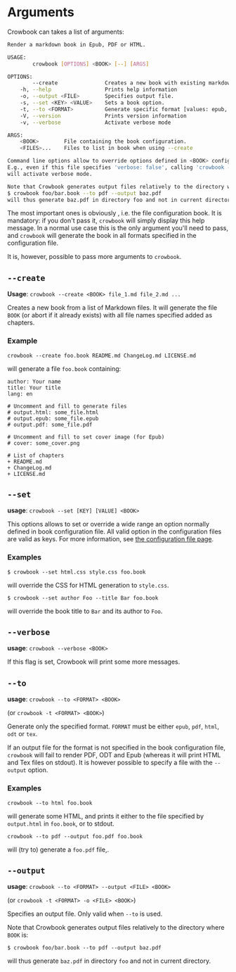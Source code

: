 Arguments 
=========

Crowbook can takes a list of arguments:

```bash
Render a markdown book in Epub, PDF or HTML.

USAGE:
        crowbook [OPTIONS] <BOOK> [--] [ARGS]

OPTIONS:
        --create               Creates a new book with existing markdown files.
    -h, --help                 Prints help information
    -o, --output <FILE>        Specifies output file.
    -s, --set <KEY> <VALUE>    Sets a book option.
    -t, --to <FORMAT>          Generate specific format [values: epub, pdf, html, tex, odt]
    -V, --version              Prints version information
    -v, --verbose              Activate verbose mode

ARGS:
    <BOOK>        File containing the book configuration.
    <FILES>...    Files to list in book when using --create

Command line options allow to override options defined in <BOOK> configuration file. 
E.g., even if this file specifies 'verbose: false', calling 'crowbook --verbose <BOOK>' 
will activate verbose mode.

Note that Crowbook generates output files relatively to the directory where <BOOK> is:
$ crowbook foo/bar.book --to pdf --output baz.pdf
will thus generate baz.pdf in directory foo and not in current directory.
```

The most important ones is obviously <BOOK>, i.e. the file
configuration book. It is mandatory: if you don't pass it, `crowbook`
will simply display this help message. In a normal use case this is
the only argument you'll need to pass, and `crowbook` will generate
the book in all formats specified in the configuration file.

It is, however, possible to pass more arguments to `crowbook`.

`--create`
---------

**Usage**: `crowbook --create <BOOK> file_1.md file_2.md ...`

Creates a new book from a list of Markdown files. It will generate the
file `BOOK` (or abort if it already exists) with all file names
specified added as chapters.

### Example ###

```
crowbook --create foo.book README.md ChangeLog.md LICENSE.md
```

will generate a file `foo.book` containing:

```
author: Your name
title: Your title
lang: en

# Uncomment and fill to generate files
# output.html: some_file.html
# output.epub: some_file.epub
# output.pdf: some_file.pdf

# Uncomment and fill to set cover image (for Epub)
# cover: some_cover.png

# List of chapters
+ README.md
+ ChangeLog.md
+ LICENSE.md
```

`--set` 
-------

**usage**: `crowbook --set [KEY] [VALUE] <BOOK>`

This options allows to set or override a wide range an option normally
defined in book configuration file. All valid option in the
configuration files are valid as keys. For more information, see
[the configuration file page](config.md).

### Examples ###

```
$ crowbook --set html.css style.css foo.book
```

will override the CSS for HTML generation to `style.css`.

```
$ crowbook --set author Foo --title Bar foo.book
```

will override the book title to `Bar` and its author to `Foo`.

`--verbose`
-----------

**usage**: `crowbook --verbose <BOOK>`

If this flag is set, Crowbook will print some more messages.

`--to`
------

**usage**: `crowbook --to <FORMAT> <BOOK>`

(or `crowbook -t <FORMAT> <BOOK>`)

Generate only the specified format. `FORMAT` must be either `epub`,
`pdf`, `html`, `odt` or `tex`.

If an output file for the format is not specified in the book
configuration file, `crowbook` will fail to render PDF, ODT and Epub
(whereas it will print HTML and Tex files on stdout). It is however
possible to specify a file with the `--output` option.

### Examples ###

```
crowbook --to html foo.book
```

will generate some HTML, and prints it either to the file specified by
`output.html` in `foo.book`, or to stdout.

```
crowbook --to pdf --output foo.pdf foo.book
```

will (try to) generate a `foo.pdf` file,.

`--output`
---------

**usage**: `crowbook --to <FORMAT> --output <FILE> <BOOK>`

(or `crowbook -t <FORMAT> -o <FILE> <BOOK>`)

Specifies an output file. Only valid when `--to` is used.

Note that Crowbook generates output files relatively to the directory
where `BOOK` is:
```
$ crowbook foo/bar.book --to pdf --output baz.pdf
```
will thus generate `baz.pdf` in directory `foo` and not in current
directory.


